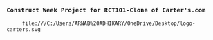 ### `Construct Week Project for RCT101-Clone of Carter's.com`
         file:///C:/Users/ARNAB%20ADHIKARY/OneDrive/Desktop/logo-carters.svg

